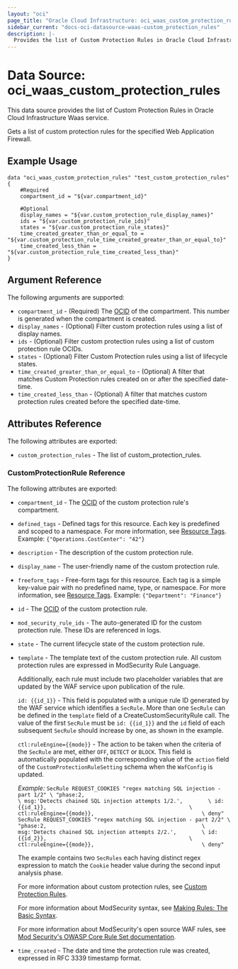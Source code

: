 ```yaml
---
layout: "oci"
page_title: "Oracle Cloud Infrastructure: oci_waas_custom_protection_rules"
sidebar_current: "docs-oci-datasource-waas-custom_protection_rules"
description: |-
  Provides the list of Custom Protection Rules in Oracle Cloud Infrastructure Waas service
---
```


# Data Source: oci_waas_custom_protection_rules
This data source provides the list of Custom Protection Rules in Oracle Cloud Infrastructure Waas service.

Gets a list of custom protection rules for the specified Web Application Firewall.

## Example Usage

```hcl
data "oci_waas_custom_protection_rules" "test_custom_protection_rules" {
	#Required
	compartment_id = "${var.compartment_id}"

	#Optional
	display_names = "${var.custom_protection_rule_display_names}"
	ids = "${var.custom_protection_rule_ids}"
	states = "${var.custom_protection_rule_states}"
	time_created_greater_than_or_equal_to = "${var.custom_protection_rule_time_created_greater_than_or_equal_to}"
	time_created_less_than = "${var.custom_protection_rule_time_created_less_than}"
}
```

## Argument Reference

The following arguments are supported:

* `compartment_id` - (Required) The [OCID](https://docs.cloud.oracle.com/iaas/Content/General/Concepts/identifiers.htm) of the compartment. This number is generated when the compartment is created.
* `display_names` - (Optional) Filter custom protection rules using a list of display names.
* `ids` - (Optional) Filter custom protection rules using a list of custom protection rule OCIDs.
* `states` - (Optional) Filter Custom Protection rules using a list of lifecycle states.
* `time_created_greater_than_or_equal_to` - (Optional) A filter that matches Custom Protection rules created on or after the specified date-time.
* `time_created_less_than` - (Optional) A filter that matches custom protection rules created before the specified date-time.


## Attributes Reference

The following attributes are exported:

* `custom_protection_rules` - The list of custom_protection_rules.

### CustomProtectionRule Reference

The following attributes are exported:

* `compartment_id` - The [OCID](https://docs.cloud.oracle.com/iaas/Content/General/Concepts/identifiers.htm) of the custom protection rule's compartment.
* `defined_tags` - Defined tags for this resource. Each key is predefined and scoped to a namespace. For more information, see [Resource Tags](https://docs.cloud.oracle.com/iaas/Content/General/Concepts/resourcetags.htm).  Example: `{"Operations.CostCenter": "42"}` 
* `description` - The description of the custom protection rule.
* `display_name` - The user-friendly name of the custom protection rule.
* `freeform_tags` - Free-form tags for this resource. Each tag is a simple key-value pair with no predefined name, type, or namespace. For more information, see [Resource Tags](https://docs.cloud.oracle.com/iaas/Content/General/Concepts/resourcetags.htm).  Example: `{"Department": "Finance"}` 
* `id` - The [OCID](https://docs.cloud.oracle.com/iaas/Content/General/Concepts/identifiers.htm) of the custom protection rule.
* `mod_security_rule_ids` - The auto-generated ID for the custom protection rule. These IDs are referenced in logs.
* `state` - The current lifecycle state of the custom protection rule.
* `template` - The template text of the custom protection rule. All custom protection rules are expressed in ModSecurity Rule Language.

	Additionally, each rule must include two placeholder variables that are updated by the WAF service upon publication of the rule.

	`id: {{id_1}}` - This field is populated with a unique rule ID generated by the WAF service which identifies a `SecRule`. More than one `SecRule` can be defined in the `template` field of a CreateCustomSecurityRule call. The value of the first `SecRule` must be `id: {{id_1}}` and the `id` field of each subsequent `SecRule` should increase by one, as shown in the example.

	`ctl:ruleEngine={{mode}}` - The action to be taken when the criteria of the `SecRule` are met, either `OFF`, `DETECT` or `BLOCK`. This field is automatically populated with the corresponding value of the `action` field of the `CustomProtectionRuleSetting` schema when the `WafConfig` is updated.

	*Example:* ``` SecRule REQUEST_COOKIES "regex matching SQL injection - part 1/2" \ "phase:2,                                                 \ msg:'Detects chained SQL injection attempts 1/2.',        \ id: {{id_1}},                                             \ ctl:ruleEngine={{mode}},                                  \ deny" SecRule REQUEST_COOKIES "regex matching SQL injection - part 2/2" \ "phase:2,                                                 \ msg:'Detects chained SQL injection attempts 2/2.',        \ id: {{id_2}},                                             \ ctl:ruleEngine={{mode}},                                  \ deny" ```

	 The example contains two `SecRules` each having distinct regex expression to match the `Cookie` header value during the second input analysis phase.

	For more information about custom protection rules, see [Custom Protection Rules](https://docs.cloud.oracle.com/iaas/Content/WAF/tasks/customprotectionrules.htm).

	For more information about ModSecurity syntax, see [Making Rules: The Basic Syntax](https://www.modsecurity.org/CRS/Documentation/making.html).

	For more information about ModSecurity's open source WAF rules, see [Mod Security's OWASP Core Rule Set documentation](https://www.modsecurity.org/CRS/Documentation/index.html).
* `time_created` - The date and time the protection rule was created, expressed in RFC 3339 timestamp format.

